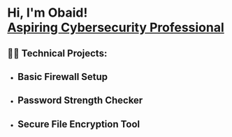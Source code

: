 <h1>Hi, I'm Obaid! <br/><a href="https://github.com/obikhan" <a [href="https://www.linkedin.com/in/obikhan/">Aspiring Cybersecurity Professional</a>
<h2>👨‍💻 Technical Projects:</h2>

- <b>Basic Firewall Setup</b>
  - 
- <b>Password Strength Checker</b>
  - 
- <b>Secure File Encryption Tool</b>
  - 

